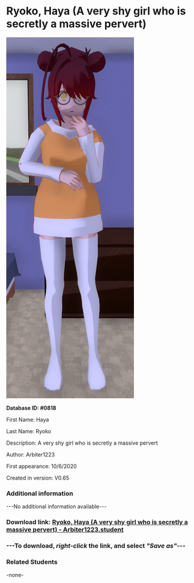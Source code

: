 # Ryoko, Haya (A very shy girl who is secretly a massive pervert)

<img src="../../Files/Images/Ryoko, Haya (A very shy girl who is secretly a massive pervert).png" title="Ryoko, Haya (A very shy girl who is secretly a massive pervert) - Arbiter1223">

**Database ID: #0818**

First Name: Haya

Last Name: Ryoko

Description: A very shy girl who is secretly a massive pervert

Author: Arbiter1223

First appearance: 10/6/2020

Created in version: V0.65

### Additional information

---No additional information available---

### Download link: <a href="https://raw.githubusercontent.com/Arbiter1223/Daigaku-Gurashi-Custom-Students/master/Files/Student%20Files/Ryoko%2C%20Haya%20(A%20very%20shy%20girl%20who%20is%20secretly%20a%20massive%20pervert)%20-%20Arbiter1223.student">Ryoko, Haya (A very shy girl who is secretly a massive pervert) - Arbiter1223.student</a>

### ---**To download, _right-click_ the link, and select _"Save as"_**---

### Related Students

-none-
